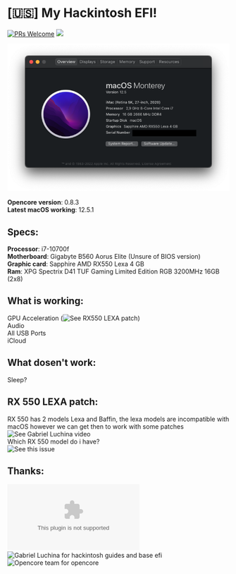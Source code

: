 # [🇺🇸] My Hackintosh EFI!
[![PRs Welcome](https://img.shields.io/badge/PRs-welcome-brightgreen.svg?style=flat-square)](https://makeapullrequest.com) ![](https://camo.githubusercontent.com/67eb7c8b1ed6c9019f25d5ac1331577db2b42f15303a452aa91e94fc4565019a/68747470733a2f2f696d672e736869656c64732e696f2f7374617469632f76312e7376673f6c6162656c3d436f6e747269627574696f6e73266d6573736167653d57656c636f6d6526636f6c6f723d303035396233267374796c653d666c61742d737175617265)

![About](https://raw.githubusercontent.com/ina-lol/B560-Elite-Hackintosh-EFI/main/Images/Screen%20Shot%202022-07-26%20at%2023.44.13.png)

**Opencore version**: 0.8.3<br>
**Latest macOS working**: 12.5.1

## Specs:

**Processor**: i7-10700f<br>
**Motherboard**: Gigabyte B560 Aorus Elite (Unsure of BIOS version)<br>
**Graphic card**: Sapphire AMD RX550 Lexa 4 GB<br>
**Ram**: XPG Spectrix D41 TUF Gaming Limited Edition RGB 3200MHz 16GB (2x8)<br>

## What is working:

GPU Acceleration (![See RX550 LEXA patch]())<br>
Audio<br>
All USB Ports<br>
iCloud<br>

## What dosen't work:

Sleep?

## RX 550 LEXA patch:

RX 550 has 2 models Lexa and Baffin, the lexa models are incompatible with macOS however we can get then to work with some patches
![See Gabriel Luchina video](https://www.youtube.com/watch?v=mSnqjKFXbBg)<br>
Which RX 550 model do i have?<br> 
![See this issue](https://github.com/dortania/bugtracker/issues/129)

## Thanks:

![Apple for macOS](apple.com)<br>
![Gabriel Luchina for hackintosh guides and base efi](https://www.youtube.com/watch?v=mSnqjKFXbBg)<br>
![Opencore team for opencore](https://dortania.github.io/getting-started/)<br>
